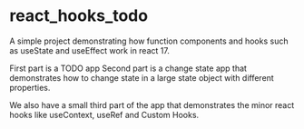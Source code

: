 # react_hooks_todo

A simple project demonstrating how function components and hooks such as useState and useEffect work in react 17.

First part is a TODO app
Second part is a change state app that demonstrates how to change state in a large state object with different properties.

We also have a small third part of the app that demonstrates the minor react hooks like useContext, useRef and Custom Hooks.